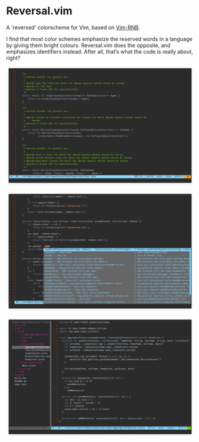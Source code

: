 # Reversal.vim

A 'reversed' colorscheme for Vim, based on [Vim-RNB](https://github.com/romainl/vim-rnb).

I find that most color schemes emphasize the reserved words in a language by giving them bright colours. Reversal.vim does the opposite, and emphasizes identifiers instead. After all, that’s what the code is really about, right?

![](screenshots/reversal-1.png)

![](screenshots/reversal-2.png)

![](screenshots/reversal-3.png)

